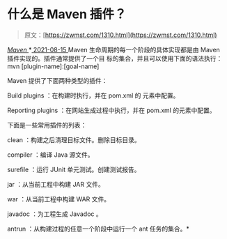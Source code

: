 <!--yml
category: 未分类
date: 0001-01-01 00:00:00
-->

# 什么是 Maven 插件？

> 原文：[https://zwmst.com/1310.html](https://zwmst.com/1310.html)

   [ *Maven* ](https://zwmst.com/maven)*[ <time datetime="2021-08-15T11:00:21+08:00"> 2021-08-15 </time> ](https://zwmst.com/1310.html)  Maven 生命周期的每一个阶段的具体实现都是由 Maven 插件实现的。插件通常提供了一个目 标的集合，并且可以使用下面的语法执行：mvn [plugin-name]:[goal-name]

Maven 提供了下面两种类型的插件：

Build plugins ：在构建时执行，并在 pom.xml 的 元素中配置。

Reporting plugins ：在网站生成过程中执行，并在 pom.xml 的元素中配置。

下面是一些常用插件的列表：

clean ：构建之后清理目标文件。删除目标目录。

compiler ：编译 Java 源文件。

surefile ：运行 JUnit 单元测试。创建测试报告。

jar ：从当前工程中构建 JAR 文件。

war ：从当前工程中构建 WAR 文件。

javadoc ：为工程生成 Javadoc 。

antrun ：从构建过程的任意一个阶段中运行一个 ant 任务的集合。*
